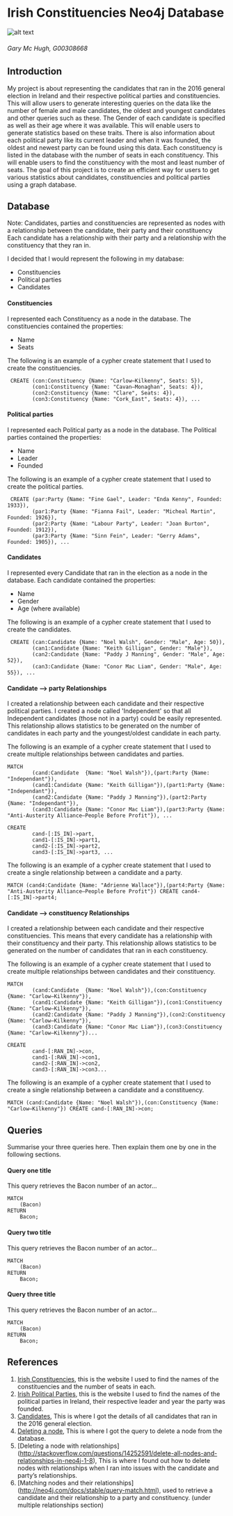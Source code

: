 # Irish Constituencies Neo4j Database
![alt text](https://upload.wikimedia.org/wikipedia/commons/thumb/f/fd/Neo4j-2015-logo.png/182px-Neo4j-2015-logo.png "Logo Title Text 1")
###### Gary Mc Hugh, G00308668

## Introduction
My project is about representing the candidates that ran in the 2016 general election in Ireland and their respective political parties and constituencies.
This will allow users to generate interesting queries on the data like the number of female and male candidates, the oldest and youngest candidates and other queries such as these.
The Gender of each candidate is specified as well as their age where it was available. This will enable users to generate statistics based on these traits.
There is also information about each political party like its current leader and when it was founded, the oldest and newest party can be found using this data.
Each constituency is listed in the database with the number of seats in each constituency. This will enable users to find the constituency with the most and least number of seats.
The goal of this project is to create an efficient way for users to get various statistics about candidates, constituencies and political parties using a graph database.

## Database
Note: Candidates, parties and constituencies are represented as nodes with a relationship between the candidate, their party and their constituency
Each candidate has a relationship with their party and a relationship with the constituency that they ran in.


I decided that I would represent the following in my database:
+ Constituencies
+ Political parties
+ Candidates

#### Constituencies
I represented each Constituency as a node in the database. The constituencies contained the properties:
+ Name
+ Seats

The following is an example of a cypher create statement that I used to create the constituencies.
```cypher
 CREATE (con:Constituency {Name: "Carlow–Kilkenny", Seats: 5}),
		(con1:Constituency {Name: "Cavan–Monaghan", Seats: 4}),
		(con2:Constituency {Name: "Clare", Seats: 4}),
		(con3:Constituency {Name: "Cork_East", Seats: 4}), ...
```

#### Political parties
I represented each Political party as a node in the database. The Political parties contained the properties:
+ Name
+ Leader
+ Founded

The following is an example of a cypher create statement that I used to create the political parties.
```cypher
 CREATE (par:Party {Name: "Fine Gael", Leader: "Enda Kenny", Founded: 1933}),
		(par1:Party {Name: "Fianna Fail", Leader: "Micheal Martin", Founded: 1926}),
		(par2:Party {Name: "Labour Party", Leader: "Joan Burton", Founded: 1912}),
		(par3:Party {Name: "Sinn Fein", Leader: "Gerry Adams", Founded: 1905}), ...
```
#### Candidates
I represented every Candidate that ran in the election as a node in the database. Each candidate contained the properties:
+ Name
+ Gender
+ Age (where available)

The following is an example of a cypher create statement that I used to create the candidates.
```cypher
 CREATE (can:Candidate {Name: "Noel Walsh", Gender: "Male", Age: 50}),
		(can1:Candidate {Name: "Keith Gilligan", Gender: "Male"}),
		(can2:Candidate {Name: "Paddy J Manning", Gender: "Male", Age: 52}),
		(can3:Candidate {Name: "Conor Mac Liam", Gender: "Male", Age: 55}), ...
```

#### Candidate --> party Relationships
I created a relationship between each candidate and their respective political parties. 
I created a node called 'Independent' so that all Independent candidates (those not in a party) could be easily represented.
This relationship allows statistics to be generated on the number of candidates in each party and the youngest/oldest candidate in each party.

The following is an example of a cypher create statement that I used to create multiple relationships between candidates and parties.
```cypher
MATCH
		(cand:Candidate  {Name: "Noel Walsh"}),(part:Party {Name: "Independant"}),
		(cand1:Candidate {Name: "Keith Gilligan"}),(part1:Party {Name: "Independant"}),
		(cand2:Candidate {Name: "Paddy J Manning"}),(part2:Party {Name: "Independant"}),
		(cand3:Candidate {Name: "Conor Mac Liam"}),(part3:Party {Name: "Anti-Austerity Alliance–People Before Profit"}), ...
		
CREATE  
		cand-[:IS_IN]->part,
		cand1-[:IS_IN]->part1,
		cand2-[:IS_IN]->part2,
		cand3-[:IS_IN]->part3, ...
```

The following is an example of a cypher create statement that I used to create a single relationship between a candidate and a party.
```cypher
MATCH (cand4:Candidate {Name: "Adrienne Wallace"}),(part4:Party {Name: "Anti-Austerity Alliance–People Before Profit"}) CREATE cand4-[:IS_IN]->part4;
```

#### Candidate --> constituency Relationships
I created a relationship between each candidate and their respective constituencies. 
This means that every candidate has a relationship with their constituency and their party.
This relationship allows statistics to be generated on the number of candidates that ran in each constituency.

The following is an example of a cypher create statement that I used to create multiple relationships between candidates and their constituency.
```cypher
MATCH
		(cand:Candidate  {Name: "Noel Walsh"}),(con:Constituency {Name: "Carlow–Kilkenny"}),
		(cand1:Candidate {Name: "Keith Gilligan"}),(con1:Constituency {Name: "Carlow–Kilkenny"}),
		(cand2:Candidate {Name: "Paddy J Manning"}),(con2:Constituency {Name: "Carlow–Kilkenny"}),																	
		(cand3:Candidate {Name: "Conor Mac Liam"}),(con3:Constituency {Name: "Carlow–Kilkenny"})...
		
CREATE  
		cand-[:RAN_IN]->con,
		cand1-[:RAN_IN]->con1,
		cand2-[:RAN_IN]->con2,
		cand3-[:RAN_IN]->con3...
```

The following is an example of a cypher create statement that I used to create a single relationship between a candidate and a constituency.
```cypher
MATCH (cand:Candidate {Name: "Noel Walsh"}),(con:Constituency {Name: "Carlow–Kilkenny"}) CREATE cand-[:RAN_IN]->con;
```

## Queries
Summarise your three queries here.
Then explain them one by one in the following sections.

#### Query one title
This query retrieves the Bacon number of an actor...
```cypher
MATCH
	(Bacon)
RETURN
	Bacon;
```

#### Query two title
This query retrieves the Bacon number of an actor...
```cypher
MATCH
	(Bacon)
RETURN
	Bacon;
```

#### Query three title
This query retrieves the Bacon number of an actor...
```cypher
MATCH
	(Bacon)
RETURN
	Bacon;
```

## References
1. [Irish Constituencies](https://en.wikipedia.org/wiki/Parliamentary_constituencies_in_the_Republic_of_Ireland), this is the website I used to find the names of the constituencies and the number of seats in each.
2. [Irish Political Parties](https://en.wikipedia.org/wiki/Politics_of_the_Republic_of_Ireland), this is the website I used to find the names of the political parties in Ireland, their respective leader and year the party was founded.
3. [Candidates](http://www.thejournal.ie/election-2016/?jrnl=campaign), This is where I got the details of all candidates that ran in the 2016 general election.
4. [Deleting a node](http://neo4j.com/docs/stable/query-delete.html), This is where I got the query to delete a node from the database.
5. [Deleting a node with relationships] (http://stackoverflow.com/questions/14252591/delete-all-nodes-and-relationships-in-neo4j-1-8), This is where I found out how to delete nodes with relationships when I ran into issues with the candidate and party’s relationships.
6. [Matching nodes and their relationships] (http://neo4j.com/docs/stable/query-match.html), used to retrieve a candidate and their relationship to a party and constituency. (under multiple relationships section)
